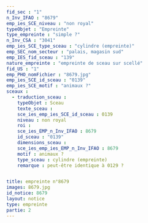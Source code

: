 ```yaml
---
fid_sec : "1"
n_Inv_IFAO : "8679"
emp_ies_SCE_niveau : "non royal"
typeObjet : "Empreinte"
type_empreinte : "simple ?"
n_Inv_CSA : "3041"
emp_ies_SCE_type_sceau : "cylindre (empreinte)"
emp_SEC_nom_secteur : "palais, magasin sud"
emp_IES_fid_sceau : "139"
nature_empreinte : "empreinte de sceau sur scellé"
fid_US : "1"
emp_PHO_nomFichier : "8679.jpg"
emp_ies_SCE_id_sceau : "0139"
emp_ies_SCE_motif : "animaux ?"
sceaux :
  - traduction_sceau : 
    typeObjet : Sceau
    texte_sceau : 
    sce_ies_emp_ies_SCE_id_sceau : 0139
    niveau : non royal
    roi : 
    sce_ies_EMP_n_Inv_IFAO : 8679
    id_sceau : "0139"
    dimensions_sceau : 
    sce_ies_emp_ies_EMP_n_Inv_IFAO : 8679
    motif : animaux ?
    type_sceau : cylindre (empreinte)
    remarque : peut-être identique à 0129 ?


title: empreinte n°8679
images: 8679.jpg
id_notice: 8679
layout: notice
type: empreinte
partie: 2
---
```

